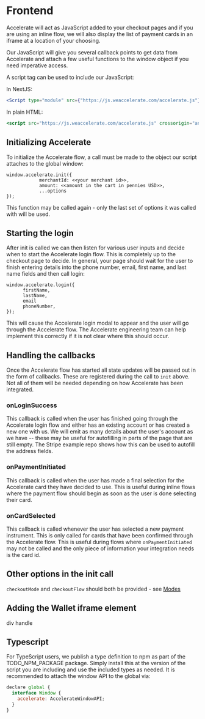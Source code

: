 # Frontend

Accelerate will act as JavaScript added to your checkout pages and if you are using an inline flow, we will also display the list of payment cards in an iframe at a location of your choosing.

Our JavaScript will give you several callback points to get data from Accelerate and attach a few useful functions to the window object if you need imperative access.

A script tag can be used to include our JavaScript:

In NextJS:

```jsx
<Script type="module" src={"https://js.weaccelerate.com/accelerate.js"} strategy="afterInteractive" />
```

In plain HTML:

```jsx
<script src="https://js.weaccelerate.com/accelerate.js" crossorigin="anonymous" type="module" />
```

## Initializing Accelerate

To initialize the Accelerate flow, a call must be made to the object our script attaches to the global window:

```
window.accelerate.init({
            merchantId: <<your merchant id>>,
            amount: <<amount in the cart in pennies USD>>,
            ...options
});
```

This function may be called again - only the last set of options it was called with will be used.

## Starting the login

After init is called we can then listen for various user inputs and decide when to start the Accelerate login flow. This is completely up to the checkout page to decide. In general, your page should wait for the user to finish entering details into the phone number, email, first name, and last name fields and then call login:

```
window.accelerate.login({
      firstName,
      lastName,
      email
      phoneNumber,
});
```

This will cause the Accelerate login modal to appear and the user will go through the Accelerate flow. The Accelerate engineering team can help implement this correctly if it is not clear where this should occur.

## Handling the callbacks

Once the Accelerate flow has started all state updates will be passed out in the form of callbacks. These are registered during the call to `init` above. Not all of them will be needed depending on how Accelerate has been integrated.

### onLoginSuccess

This callback is called when the user has finished going through the Accelerate login flow and either has an existing account or has created a new one with us. We will emit as many details about the user's account as we have -- these may be useful for autofilling in parts of the page that are still empty. The Stripe example repo shows how this can be used to autofill the address fields.

### onPaymentInitiated

This callback is called when the user has made a final selection for the Accelerate card they have decided to use. This is useful during inline flows where the payment flow should begin as soon as the user is done selecting their card.

### onCardSelected

This callback is called whenever the user has selected a new payment instrument. This is only called for cards that have been confirmed through the Accelerate flow. This is useful during flows where `onPaymentInitiated` may not be called and the only piece of information your integration needs is the card id.

## Other options in the init call

`checkoutMode` and `checkoutFlow` should both be provided - see [Modes](./Modes.md)

## Adding the Wallet iframe element

div handle

## Typescript

For TypeScript users, we publish a type definition to npm as part of the TODO_NPM_PACKAGE package. Simply install this at the version of the script you are including and use the included types as needed. It is recommended to attach the window API to the global via:

```jsx
declare global {
  interface Window {
    accelerate: AccelerateWindowAPI;
  }
}
```
